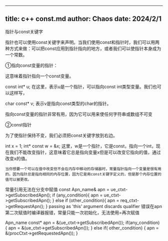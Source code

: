---
title: c++ const.md
author: Chaos
date: 2024/2/1
--


指针与const关键字

  指针也可以使用const关键字来声明。当我们使用const和指针时，我们可以用两种方式来做：可以把const应用到指针指向的地方，或者我们可以使指针本身成为一个常数。 

①指向const变量的指针：

  这意味着指针指向一个const变量。

const int* u;
  在这里，表示u是一个指针，可以指向const int类型变量。我们也可以这样写，

char const* v;
表示v是指向const类型的char的指针。

指向const变量的指针非常有用，因为它可以用来使任何字符串或数组不可变

②const指针

  为了使指针保持不变，我们必须把const关键字放到右边。

int x = 1;
int* const w = &x;
  这里，w是一个指针，它是const，指向一个int，现在我们不能改变指针，这意味着它总是指向变量x但是可以改变它指向的值，通过改变x的值。

    当你想要一个可以在值中改变但不会在内存中移动的存储器时，常量指针指向一个变量是很有用的。因为指针总是指向相同的内存位置，因为它是用const关键字定义的，但是那个内存位置的值可以被更改。


常量引用无法在分支中赋值
const Apn_name& apn = ue_ctxt->getSubscribedApn();
if (any_condition){
    apn = ue_ctxt->getSubscribedApn();
}
else if (other_condition){
    apn = req_ctxt->getRequestApn();
}
passing as 'this' argument discards qualifier
错误在apn第二次赋值时编译器报错，常量只能一次初始化，无法使用=再次赋值

Apn_name const* apn = &(ue_ctxt->getSubscribedApn());
if(any_condition)
{
    apn = &(ue_ctxt->getSubscribedApn());
}
else if( other_condition)
{
    apn = &(procCtxt->getRequestedApn());
}